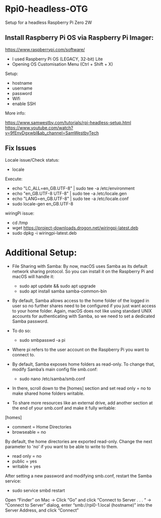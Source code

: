 # Rpi0-headless-OTG
Setup for a headless Raspberry Pi Zero 2W

## Install Raspberry Pi OS via Raspberry Pi Imager: 
https://www.raspberrypi.com/software/

- I used Raspberry Pi OS (LEGACY, 32-bit) Lite
- Opening OS Customisation Menu (Ctrl + Shift + X)

Setup:
  - hostname
  - username
  - password
  - Wifi
  - enable SSH

More info: 

https://www.samwestby.com/tutorials/rpi-headless-setup.html
https://www.youtube.com/watch?v=9fEnvDgxwbI&ab_channel=SamWestbyTech


##  Fix Issues

Locale issue/Check status: 
- locale

Execute:
- echo "LC_ALL=en_GB.UTF-8" | sudo tee -a /etc/environment
- echo "en_GB.UTF-8 UTF-8" | sudo tee -a /etc/locale.gen
- echo "LANG=en_GB.UTF-8" | sudo tee -a /etc/locale.conf
- sudo locale-gen en_GB.UTF-8



wiringPi issue:

- cd /tmp
- wget https://project-downloads.drogon.net/wiringpi-latest.deb
- sudo dpkg -i wiringpi-latest.deb


# Additional Setup:

- File Sharing with Samba:
By now, macOS uses Samba as its default network sharing protocol. So you can install it on the Raspberry Pi and macOS will handle it:
  - sudo apt update && sudo apt upgrade
  - sudo apt install samba samba-common-bin

- By default, Samba allows access to the home folder of the logged in user so no further shares need to be configured if you just want access to your home folder. Again, macOS does not like using standard UNIX accounts for authenticating with Samba, so we need to set a dedicated Samba password.

- To do so:
  - sudo smbpasswd -a pi

- Where pi refers to the user account on the Raspberry Pi you want to connect to.

- By default, Samba exposes home folders as read-only. To change that, modify Samba’s main config file smb.conf:
  - sudo nano /etc/samba/smb.conf

- In there, scroll down to the [homes] section and set read only = no to make shared home folders writable.

- To share more resources like an external drive, add another section at the end of your smb.conf and make it fully writable:

[homes]
   - comment = Home Directories
   - browseable = no

By default, the home directories are exported read-only. Change the next parameter to 'no' if you want to be able to write to them.
   - read only = no
   - public = yes
   - writable = yes


After setting a new password and modifying smb.conf, restart the Samba service:
- sudo service smbd restart

Open “Finder” on Mac -> Click “Go” and click “Connect to Server . . . “ -> “Connect to Server” dialog, enter “smb://rpi0-1.local (hostname)” into the Server Address, and click “Connect”

